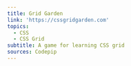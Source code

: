 ```yaml
---
title: Grid Garden
link: 'https://cssgridgarden.com'
topics:
  - CSS
  - CSS Grid
subtitle: A game for learning CSS grid
sources: Codepip
---
```


